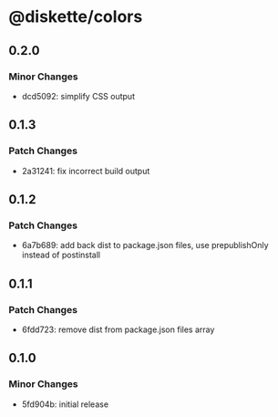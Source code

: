 # @diskette/colors

## 0.2.0

### Minor Changes

- dcd5092: simplify CSS output

## 0.1.3

### Patch Changes

- 2a31241: fix incorrect build output

## 0.1.2

### Patch Changes

- 6a7b689: add back dist to package.json files, use prepublishOnly instead of postinstall

## 0.1.1

### Patch Changes

- 6fdd723: remove dist from package.json files array

## 0.1.0

### Minor Changes

- 5fd904b: initial release
